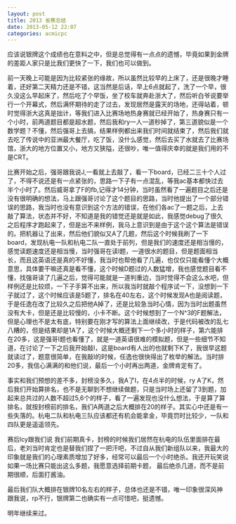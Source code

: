 ```yaml
---
layout: post
title: 2013 省赛总结
date: 2013-05-12 22:07
categories: acmicpc
---
```


应该说银牌这个成绩也在意料之中，但是总觉得有一点点的遗憾，毕竟如果到金牌的差距人家只是比我们更快了一下，我们也可以做到。

前一天晚上可能是因为比较紧张的缘故，所以虽然比较早的上床了，还是很晚才睡着，还好第二天精力还是不错，这当然是后话，早上6点就起了，洗了一个早，很久没这么早起床了，然后吃了个早饭，坐了校车就奔赴浙大了，然后听白爷说要举行一个开幕式，然后满怀期待的走了过去，发现居然是露天的场地，还得站着，顿时觉得浙大这真是拙计，等我们进入比赛场地热身赛就已经开始了，热身赛只有一个小时，前两道题目都是超水题，然后我和ry一人一道秒掉了，第三道貌似是一个数学题？不懂，然后强哥上去搞，结果样例都出来我们时间就结束了，然后我们就去吃了传说中的亚洲最大餐厅，吃了饭，没什么感觉，然后去买了水就去了比赛场馆，浙大的地方位置又小，地方又狭隘，还很吵，唯一值得庆幸的就是我们用的不是CRT。

比赛开始之后，强哥跟我说J,一看就上去敲了，看一下board，已经二三十个人过了，不得不说还是有一点紧张的，思路一下子有一点混乱，等我ac基本都快过去半个小时了。然后威哥拿了F的fb,记得才14分钟，当时虽然看了一遍题目之后还是没有很明确的想法，马上跟强哥讨论了这个题目的思路，当时他提出了一个部分错误的思路，我当时也没有意识到这个方法的错误，在他们各ac了一题之后，上去敲了算法，状态并不好，不知道是我的错觉还是就是如此，我感觉debug了很久之后程序才跑起来了，但是出不来样例，我马上意识到是由于这个这个算法是错误的。把机器让了出来，然后他们貌似又A了几题，然后这个时候我刷了一下board，发现杭电一队和杭电二队一直处于前列，但是我们的速度还是相当慢的，感觉读题速度还是相当慢，当时强哥在读I题，一道很水的题目，但是题面相当长，而且这英语还是真的不好懂，我当时也帮他看了几遍，也仅仅只能看懂个大概意思，具体要干嘛还真是看不懂，这个时候D题过的人数猛增，我也感觉题目看不懂，找强哥读了几遍之后，觉得可能就是一道判重边，当时觉得不会这么水吧，但样例还是比较烦，一下子手算不出来，所以我当时就敲个程序试一下，没想到一下子就过了，这个时候应该是5题了，排名在40左右，这个时候发现A也是阅读题，于是任逸在改了比较久之后把他A掉了，还是比较急当时心情，因为当时出题虽然没有大卡，但是还是比较慢的，小卡不断。这个时候想到了一个N^3的F题解法，但是心理也不是太有底，特别要在刚才写的算法上面继续改，于是代码被改的乱七八糟的，但是结果却是1A了，这个时候大概还剩下一个多小时的样子，第六能排在20多，这是强哥I题也看懂了，就是一道英语很难的模拟题，但是一些细节不知道，在讨论了一下之后我开始敲I，这是board有人出的也就剩下K了，我很早这题就读过了，题意很简单，在我敲I的时候，任逸也很快得出了枚举的解法。当时排20多，我信心满满的和他们说，最后一个小时再出两道，金牌肯定有了。

事实和我们预想的差不多，封榜没多久，我A了I，在4点半的时候，ry A了K，然后我们开始算排名，也不是无聊到不想继续做题，只是当时场上还留了3到题，加起来总共过的人数不超过5,6个的样子，看了一遍发现也没什么想法，于是算了算排名，就按封榜前的排名，我们A两道之后大概排在20的样子。其实心中还是有一些失落的。杭电二队和杭电三队应该都还有机会能拿金，毕竟罚时比较少，一队和四队更是遥遥领先。

赛后lcy跟我们说 我们前期真卡，封榜的时候我们居然在杭电的队伍里面排在最后，老刘当时肯定也是替我们捏了一把汗吧，不过自从我们新组队以来，我最大的印象就是我们的心理素质增加了好多，经常可以最后一个小时绝杀。我还开玩笑说 如果一场比赛只能出这么多题，我愿意选择前期卡题， 最后绝杀几道，而不是前期很顺，后面打酱油。

最后我们队大概排在银牌10名左右的样子，总体也还是不错，唯一印象很深风神跟我说，rp不行，银牌第二也确实有一点可惜吧，挺遗憾。

明年继续来过。